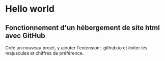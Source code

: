 # Hello world
## Fonctionnement d'un hébergement de site html avec GitHub

Créé un nouveau projet, y ajouter l'extension: .github.io
et éviter les majuscules et chiffres de préférence.
